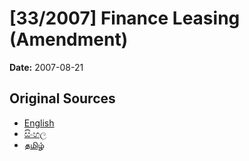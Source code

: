 # [33/2007] Finance Leasing	(Amendment)

**Date:** 2007-08-21

## Original Sources

- [English](https://documents.gov.lk/view/acts/2007/8/33-2007_E.pdf)
- [සිංහල](https://documents.gov.lk/view/acts/2007/8/33-2007_S.pdf)
- [தமிழ்](https://documents.gov.lk/view/acts/2007/8/33-2007_T.pdf)
